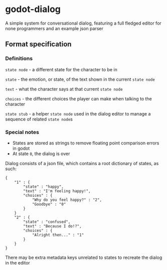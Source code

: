 # godot-dialog
A simple system for conversational dialog, featuring a full fledged editor for none programmers and an example json parser

## Format specification

### Definitions

`state node` - a different state for the character to be in

`state` - the emotion, or state, of the text shown in the current `state node`

`text` - what the character says at that current `state node`

`choices` - the different choices the player can make when talking to the character

`state stub` - a helper `state node` used in the dialog editor to manage a sequence of related `state node`s

### Special notes

 - States are stored as strings to remove floating point comparison errors in godot
 - At state `0`, the dialog is over

Dialog consists of a json file, which contains a root dictionary of states, as such:
```
{
	"1" : {
		"state" : "happy",
		"text" : "I'm feeling happy!",
		"choices" : {
			"Why do you feel happy?" : "2",
			"Goodbye" : "0"
		}
	}
	"2" : {
		"state" : "confused",
		"text" : "Because I do!?",
		"choices" : {
			"Alright then..." : "1"
		}
	}
}
```
There may be extra metadata keys unrelated to states to recreate the dialog in the editor
